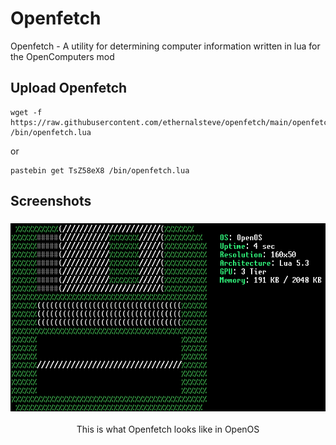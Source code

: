 # Openfetch
Openfetch - A utility for determining computer information written in lua for the OpenComputers mod

## Upload Openfetch

```
wget -f https://raw.githubusercontent.com/ethernalsteve/openfetch/main/openfetch.lua /bin/openfetch.lua
```
or
```
pastebin get TsZ58eX8 /bin/openfetch.lua
```

## Screenshots
<h3 align="center"><img src="/screenshots/openos.png" alt="logo"></h3>
<p align="center">This is what Openfetch looks like in OpenOS</p>
